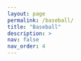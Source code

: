 ```yaml
---
layout: page
permalink: /baseball/
title: "Baseball"
description: >
nav: false
nav_order: 4
---
```


